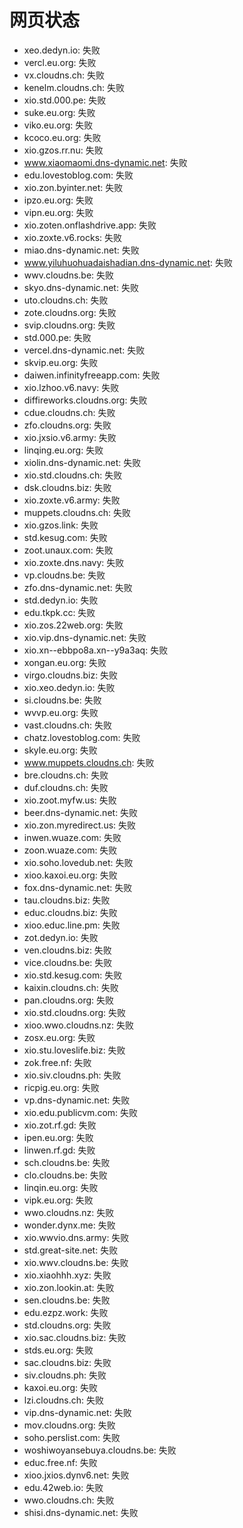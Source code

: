 # 网页状态
- xeo.dedyn.io: 失败
- vercl.eu.org: 失败
- vx.cloudns.ch: 失败
- kenelm.cloudns.ch: 失败
- xio.std.000.pe: 失败
- suke.eu.org: 失败
- viko.eu.org: 失败
- kcoco.eu.org: 失败
- xio.gzos.rr.nu: 失败
- www.xiaomaomi.dns-dynamic.net: 失败
- edu.lovestoblog.com: 失败
- xio.zon.byinter.net: 失败
- ipzo.eu.org: 失败
- vipn.eu.org: 失败
- xio.zoten.onflashdrive.app: 失败
- xio.zoxte.v6.rocks: 失败
- miao.dns-dynamic.net: 失败
- www.yiluhuohuadaishadian.dns-dynamic.net: 失败
- wwv.cloudns.be: 失败
- skyo.dns-dynamic.net: 失败
- uto.cloudns.ch: 失败
- zote.cloudns.org: 失败
- svip.cloudns.org: 失败
- std.000.pe: 失败
- vercel.dns-dynamic.net: 失败
- skvip.eu.org: 失败
- daiwen.infinityfreeapp.com: 失败
- xio.lzhoo.v6.navy: 失败
- diffireworks.cloudns.org: 失败
- cdue.cloudns.ch: 失败
- zfo.cloudns.org: 失败
- xio.jxsio.v6.army: 失败
- linqing.eu.org: 失败
- xiolin.dns-dynamic.net: 失败
- xio.std.cloudns.ch: 失败
- dsk.cloudns.biz: 失败
- xio.zoxte.v6.army: 失败
- muppets.cloudns.ch: 失败
- xio.gzos.link: 失败
- std.kesug.com: 失败
- zoot.unaux.com: 失败
- xio.zoxte.dns.navy: 失败
- vp.cloudns.be: 失败
- zfo.dns-dynamic.net: 失败
- std.dedyn.io: 失败
- edu.tkpk.cc: 失败
- xio.zos.22web.org: 失败
- xio.vip.dns-dynamic.net: 失败
- xio.xn--ebbpo8a.xn--y9a3aq: 失败
- xongan.eu.org: 失败
- virgo.cloudns.biz: 失败
- xio.xeo.dedyn.io: 失败
- si.cloudns.be: 失败
- wvvp.eu.org: 失败
- vast.cloudns.ch: 失败
- chatz.lovestoblog.com: 失败
- skyle.eu.org: 失败
- www.muppets.cloudns.ch: 失败
- bre.cloudns.ch: 失败
- duf.cloudns.ch: 失败
- xio.zoot.myfw.us: 失败
- beer.dns-dynamic.net: 失败
- xio.zon.myredirect.us: 失败
- inwen.wuaze.com: 失败
- zoon.wuaze.com: 失败
- xio.soho.lovedub.net: 失败
- xioo.kaxoi.eu.org: 失败
- fox.dns-dynamic.net: 失败
- tau.cloudns.biz: 失败
- educ.cloudns.biz: 失败
- xioo.educ.line.pm: 失败
- zot.dedyn.io: 失败
- ven.cloudns.biz: 失败
- vice.cloudns.be: 失败
- xio.std.kesug.com: 失败
- kaixin.cloudns.ch: 失败
- pan.cloudns.org: 失败
- xio.std.cloudns.org: 失败
- xioo.wwo.cloudns.nz: 失败
- zosx.eu.org: 失败
- xio.stu.loveslife.biz: 失败
- zok.free.nf: 失败
- xio.siv.cloudns.ph: 失败
- ricpig.eu.org: 失败
- vp.dns-dynamic.net: 失败
- xio.edu.publicvm.com: 失败
- xio.zot.rf.gd: 失败
- ipen.eu.org: 失败
- linwen.rf.gd: 失败
- sch.cloudns.be: 失败
- clo.cloudns.be: 失败
- linqin.eu.org: 失败
- vipk.eu.org: 失败
- wwo.cloudns.nz: 失败
- wonder.dynx.me: 失败
- xio.wwvio.dns.army: 失败
- std.great-site.net: 失败
- xio.wwv.cloudns.be: 失败
- xio.xiaohhh.xyz: 失败
- xio.zon.lookin.at: 失败
- sen.cloudns.be: 失败
- edu.ezpz.work: 失败
- std.cloudns.org: 失败
- xio.sac.cloudns.biz: 失败
- stds.eu.org: 失败
- sac.cloudns.biz: 失败
- siv.cloudns.ph: 失败
- kaxoi.eu.org: 失败
- lzi.cloudns.ch: 失败
- vip.dns-dynamic.net: 失败
- mov.cloudns.org: 失败
- soho.perslist.com: 失败
- woshiwoyansebuya.cloudns.be: 失败
- educ.free.nf: 失败
- xioo.jxios.dynv6.net: 失败
- edu.42web.io: 失败
- wwo.cloudns.ch: 失败
- shisi.dns-dynamic.net: 失败
